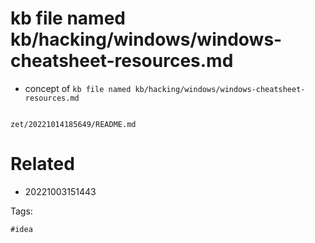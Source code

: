 # kb file named kb/hacking/windows/windows-cheatsheet-resources.md

- concept of `kb file named kb/hacking/windows/windows-cheatsheet-resources.md`

```
```

` zet/20221014185649/README.md `

# Related

- 20221003151443

Tags:

    #idea
